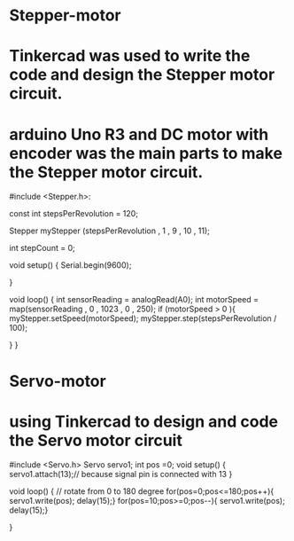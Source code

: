 # Stepper-motor
# Tinkercad was used to write the code and design the Stepper motor circuit.
# arduino Uno R3 and DC motor with encoder was the main parts to make the Stepper motor circuit.

#include <Stepper.h>:

const int stepsPerRevolution = 120;

Stepper myStepper (stepsPerRevolution , 1 , 9 , 10 , 11);

int stepCount = 0;

void setup() {
Serial.begin(9600);

}

void loop() {
  int sensorReading = analogRead(A0);
  int motorSpeed = map(sensorReading , 0 , 1023 , 0 , 250); 
  if (motorSpeed > 0 ){
   myStepper.setSpeed(motorSpeed);
    myStepper.step(stepsPerRevolution / 100);
    
  }
}

# Servo-motor
# using Tinkercad to design and code the Servo motor circuit

#include <Servo.h>
Servo servo1;
int pos =0;
void setup()
{
  servo1.attach(13);// because signal pin is connected with 13
}

void loop()
{
  // rotate from 0 to 180 degree
  for(pos=0;pos<=180;pos++){
    servo1.write(pos);
    delay(15);}
  for(pos=10;pos>=0;pos--){
    servo1.write(pos);
    delay(15);}
    
}
